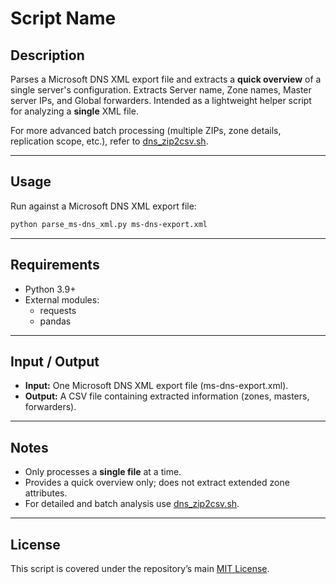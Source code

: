 # Script Name

## Description
Parses a Microsoft DNS XML export file and extracts a **quick overview** of a single server's configuration.
Extracts Server name, Zone names, Master server IPs, and Global forwarders. Intended as a lightweight helper script for analyzing a **single** XML file.

For more advanced batch processing (multiple ZIPs, zone details, replication scope, etc.), refer to [dns_zip2csv.sh](dns_zip2csv/dns_zip2csv.sh).  

---

## Usage
Run against a Microsoft DNS XML export file:
  
```bash
python parse_ms-dns_xml.py ms-dns-export.xml
```

---

## Requirements
- Python 3.9+
- External modules:  
  - requests  
  - pandas  

---

## Input / Output
- **Input:** One Microsoft DNS XML export file (ms-dns-export.xml).  
- **Output:** A CSV file containing extracted information (zones, masters, forwarders).  

---

## Notes
- Only processes a **single file** at a time.
- Provides a quick overview only; does not extract extended zone attributes.
- For detailed and batch analysis use [dns_zip2csv.sh](dns_zip2csv/dns_zip2csv.sh).  

---

## License
This script is covered under the repository’s main [MIT License](../LICENSE).  
